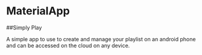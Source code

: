 # MaterialApp

##Simply Play

A simple app to use to create and manage your playlist on an android phone and can be accessed on the cloud on any device.
